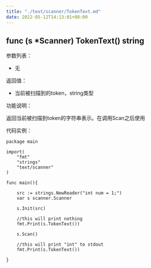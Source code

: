 ```yaml
---
title: "./text/scanner/TokenText.md"
date: 2022-05-12T14:13:01+08:00
---
```

## func (s *Scanner) TokenText() string

参数列表：

- 无

返回值：

- 当前被扫描到的token，string类型

功能说明：

返回当前被扫描到token的字符串表示。在调用Scan之后使用

代码实例：

	package main

	import(
		"fmt"
		"strings"
		"text/scanner"
	)

	func main(){
	
		src := strings.NewReader("int num = 1;")
		var s scanner.Scanner

		s.Init(src)

		//this will print nothing
		fmt.Print(s.TokenText())

		s.Scan()

		//this will print "int" to stdout
		fmt.Print(s.TokenText())

	}


